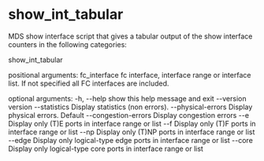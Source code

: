 # show_int_tabular</b>
MDS show interface script that gives a tabular output of the show interface counters in the following categories:

show_int_tabular

positional arguments:
  fc_interface         fc interface, interface range or interface list. If not specified all FC interfaces are included.

optional arguments:
  -h, --help           show this help message and exit
  --version            version
  --statistics         Display statistics (non errors).
  --physical-errors    Display physical errors. Default
  --congestion-errors  Display congestion errors
  --e                  Display only (T)E ports in interface range or list
  --f                  Display only (T)F ports in interface range or list
  --np                 Display only (T)NP ports in interface range or list
  --edge               Display only logical-type edge ports in interface range or list
  --core               Display only logical-type core ports in interface range or list

